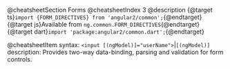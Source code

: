 @cheatsheetSection
Forms
@cheatsheetIndex 3
@description
{@target ts}`import {FORM_DIRECTIVES} from 'angular2/common';`{@endtarget}
{@target js}Available from `ng.common.FORM_DIRECTIVES`{@endtarget}
{@target dart}`import 'package:angular2/common.dart';`{@endtarget}

@cheatsheetItem
syntax:
`<input [(ngModel)]="userName">`|`[(ngModel)]`
description:
Provides two-way data-binding, parsing and validation for form controls.
